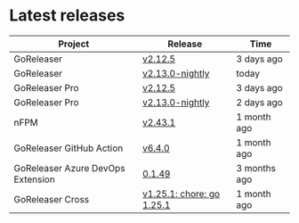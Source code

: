 # Latest releases

| Project                           | Release                                                                                         | Time        |
| --------------------------------- | ----------------------------------------------------------------------------------------------- | ----------- |
| GoReleaser | [v2.12.5](https://github.com/goreleaser/goreleaser/releases/tag/v2.12.5) | 3 days ago |
| GoReleaser | [v2.13.0-nightly](https://github.com/goreleaser/goreleaser/releases/tag/nightly) | today |
| GoReleaser Pro | [v2.12.5](https://github.com/goreleaser/goreleaser-pro/releases/tag/v2.12.5) | 3 days ago |
| GoReleaser Pro | [v2.13.0-nightly](https://github.com/goreleaser/goreleaser-pro/releases/tag/nightly) | 2 days ago |
| nFPM | [v2.43.1](https://github.com/goreleaser/nfpm/releases/tag/v2.43.1) | 1 month ago |
| GoReleaser GitHub Action | [v6.4.0](https://github.com/goreleaser/goreleaser-action/releases/tag/v6.4.0) | 1 month ago |
| GoReleaser Azure DevOps Extension | [0.1.49](https://github.com/goreleaser/goreleaser-azure-devops-extension/releases/tag/0.1.49) | 3 months ago |
| GoReleaser Cross | [v1.25.1: chore: go 1.25.1](https://github.com/goreleaser/goreleaser-cross/releases/tag/v1.25.1) | 1 month ago |
